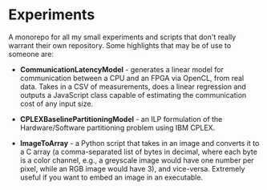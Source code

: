 # Experiments

A monorepo for all my small experiments and scripts that don't really warrant their own repository. Some highlights that may be of use to someone are:

* **CommunicationLatencyModel** - generates a linear model for communication between a CPU and an FPGA via OpenCL, from real data. Takes in a CSV of measurements, does a linear regression and outputs a JavaScript class capable of estimating the communication cost of any input size.

* **CPLEXBaselinePartitioningModel** - an ILP formulation of the Hardware/Software partitioning problem using IBM CPLEX.

* **ImageToArray** - a Python script that takes in an image and converts it to a C array (a comma-separated list of bytes in decimal, where each byte is a color channel, e.g., a greyscale image would have one number per pixel, while an RGB image would have 3), and vice-versa. Extremely useful if you want to embed an image in an executable.
